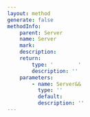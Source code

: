 ```yaml
---
layout: method
generate: false
methodInfo:
    parent: Server
    name: Server
    mark:  
    description: 
    return:
        type: '        '
        description: ''
    parameters:
        - name: Server&&
          type: ''
          default: 
          description: ''
---
```

